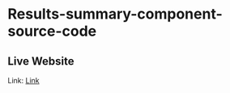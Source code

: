 # Results-summary-component-source-code

## Live Website
Link: <a href="https://result-summary-component-brianv.netlify.app/">Link</a>
